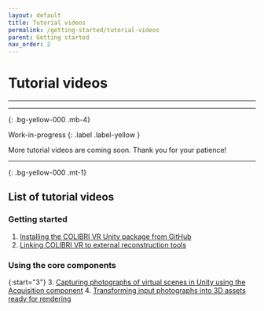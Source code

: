 ```yaml
---
layout: default
title: Tutorial videos
permalink: /getting-started/tutorial-videos
parent: Getting started
nav_order: 2
---
```


# Tutorial videos

* * *

* * *
{: .bg-yellow-000 .mb-4}

Work-in-progress
{: .label .label-yellow }

More tutorial videos are coming soon. Thank you for your patience!

* * *
{: .bg-yellow-000 .mt-1}

## List of tutorial videos

### Getting started

1. [Installing the COLIBRI VR Unity package from GitHub](https://youtu.be/X5kTmxQ_WgE)
2. [Linking COLIBRI VR to external reconstruction tools](https://youtu.be/Jc2Iyk1iY7Y)

### Using the core components

{:start="3"}
3. [Capturing photographs of virtual scenes in Unity using the Acquisition component](https://youtu.be/wshL70EglEc)
4. [Transforming input photographs into 3D assets ready for rendering](https://youtu.be/9_KNvYMCEVs)
